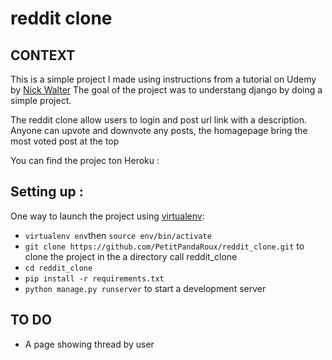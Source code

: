 # reddit clone

## CONTEXT 

This is a simple project I made using instructions from a tutorial on Udemy by [Nick Walter](https://www.udemy.com/the-ultimate-beginners-guide-to-django-python-web-dev-website/)
The goal of the project was to understang django by doing a simple project.

The reddit clone allow users to login and post url link with a description.
Anyone can upvote and downvote any posts, the homagepage bring the most voted post at the top

You can find the projec ton Heroku :

## Setting up :
One way to launch the project using [virtualenv](https://virtualenv.pypa.io/en/latest/#):
- `virtualenv env`then `source env/bin/activate`
- `git clone https://github.com/PetitPandaRoux/reddit_clone.git` to clone the project in the a directory call reddit_clone
- `cd reddit_clone`
- `pip install -r requirements.txt`
- `python manage.py runserver` to start a development server 

## TO DO 
- A page showing thread by user
